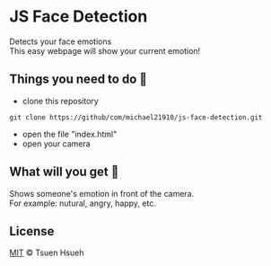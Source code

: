 # JS Face Detection
Detects your face emotions  
This easy webpage will show your current emotion!  

## Things you need to do :open_book:
* clone this repository
```
git clone https://github/com/michael21910/js-face-detection.git
```
* open the file "index.html"
* open your camera
## What will you get :icecream:
Shows someone's emotion in front of the camera.  
For example: nutural, angry, happy, etc.
  
## License
[MIT](LICENSE) © Tsuen Hsueh
